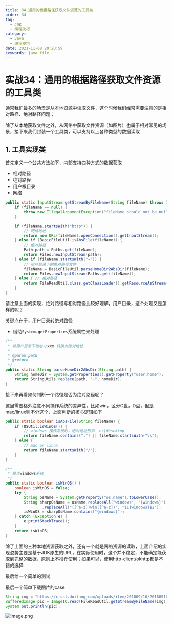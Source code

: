 ```yaml
---
title: 34.通用的根据路径获取文件资源的工具类
order: 34
tag:
  - JDK
  - 编程技巧
category:
  - Java
  - 编程技巧
date: 2021-11-08 20:20:59
keywords: java file
---
```


# 实战34：通用的根据路径获取文件资源的工具类


通常我们最多的场景是从本地资源中读取文件，这个时候我们经常需要注意的是相对路径、绝对路径问题；

除了从本地获取文件之外，从网络中获取文件资源（如图片）也属于相对常见的场景，接下来我们封装一个工具类，可以支持以上各种类型的数据读取

<!-- more -->

## 1. 工具实现类

首先定义一个公共方法如下，内部支持四种方式的数据获取

- 相对路径
- 绝对路径
- 用户根目录
- 网络

```java
public static InputStream getStreamByFileName(String fileName) throws IOException {
    if (fileName == null) {
        throw new IllegalArgumentException("fileName should not be null!");
    }

    if (fileName.startsWith("http")) {
        // 网络地址
        return new URL(fileName).openConnection().getInputStream();
    } else if (BasicFileUtil.isAbsFile(fileName)) {
        // 绝对路径
        Path path = Paths.get(fileName);
        return Files.newInputStream(path);
    } else if (fileName.startsWith("~")) {
        // 用户目录下的绝对路径文件
        fileName = BasicFileUtil.parseHomeDir2AbsDir(fileName);
        return Files.newInputStream(Paths.get(fileName));
    } else { // 相对路径
        return FileReadUtil.class.getClassLoader().getResourceAsStream(fileName);
    }
}
```

请注意上面的实现，绝对路径与相对路径比较好理解，用户目录，这个处理又是怎样的呢？

关键点在于，用户目录转绝对路径

- 借助`System.getProperties`系统属性来处理

```java
/**
 * 将用户目录下地址~/xxx 转换为绝对地址
 *
 * @param path
 * @return
 */
public static String parseHomeDir2AbsDir(String path) {
    String homeDir = System.getProperties().getProperty("user.home");
    return StringUtils.replace(path, "~", homeDir);
}
```

接下来再看如何判断一个路径是否为绝对路径呢？

这里需要格外注意不同操作系统的差异性，比如win，区分C盘，D盘，但是mac/linux则不分这个，上面判断的核心逻辑如下

```java
public static boolean isAbsFile(String fileName) {
    if (OSUtil.isWinOS()) {
        // windows 操作系统时，绝对地址形如  c:\descktop
        return fileName.contains(":") || fileName.startsWith("\\");
    } else {
        // mac or linux
        return fileName.startsWith("/");
    }
}

/**
 * 是否windows系统
 */
public static boolean isWinOS() {
    boolean isWinOS = false;
    try {
        String osName = System.getProperty("os.name").toLowerCase();
        String sharpOsName = osName.replaceAll("windows", "{windows}").replaceAll("^win([^a-z])", "{windows}$1")
                .replaceAll("([^a-z])win([^a-z])", "$1{windows}$2");
        isWinOS = sharpOsName.contains("{windows}");
    } catch (Exception e) {
        e.printStackTrace();
    }
    return isWinOS;
}
```


除了上面的三种本地资源获取之外，还有一个就是网络资源的读取，上面介绍的实现姿势主要是基于JDK原生的URL，在实际使用时，这个并不稳定，不能确定能获取到完整的数据，原则上不推荐使用；如果可以，使用http-client/okhttp都是不错的选择

最后给一个简单的测试

最后一个简单下载图片的case

```java
String img = "https://c-ssl.duitang.com/uploads/item/201809/16/20180916175034_Gr2hk.thumb.1000_0.jpeg";
BufferedImage pic = ImageIO.read(FileReadUtil.getStreamByFileName(img));
System.out.println(pic);
```

![image.png](https://p1-juejin.byteimg.com/tos-cn-i-k3u1fbpfcp/0542b4ae409b4336a431fac44c1cef5f~tplv-k3u1fbpfcp-watermark.image?)


